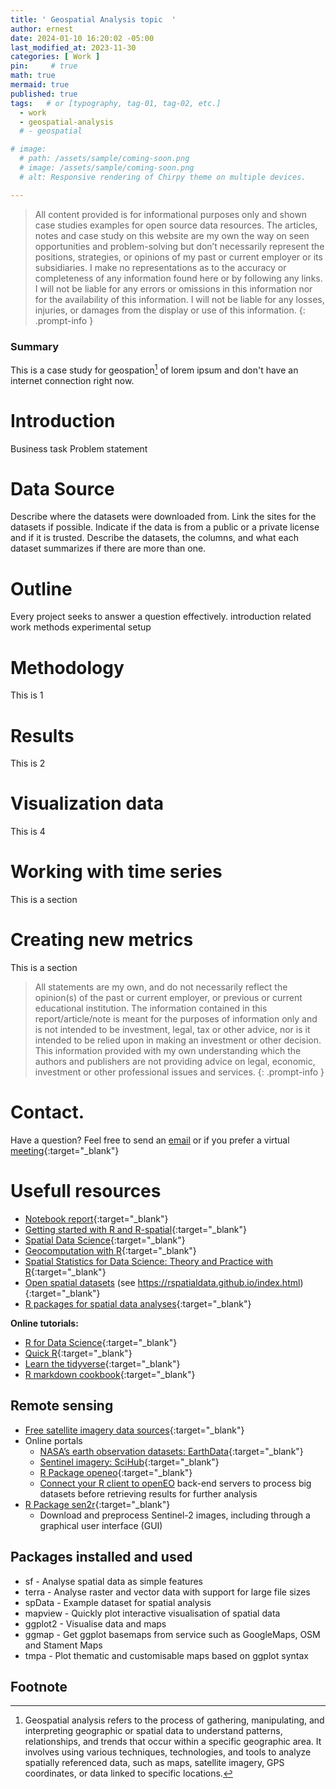 ```yaml
---
title: ' Geospatial Analysis topic  '
author: ernest
date: 2024-01-10 16:20:02 -05:00
last_modified_at: 2023-11-30
categories: [ Work ]
pin:     # true
math: true
mermaid: true
published: true
tags:   # or [typography, tag-01, tag-02, etc.]
  - work
  - geospatial-analysis
  # - geospatial

# image: 
  # path: /assets/sample/coming-soon.png
  # image: /assets/sample/coming-soon.png
  # alt: Responsive rendering of Chirpy theme on multiple devices.

---
```






> All content provided is for informational purposes only and shown case studies examples for open source data resources. The articles, notes and case study on this website are my own the way on seen opportunities and problem-solving but don’t necessarily represent the positions, strategies, or opinions of my past or current employer or its subsidiaries. I make no representations as to the accuracy or completeness of any information found here or by following any links. I will not be liable for any errors or omissions in this information nor for the availability of this information. I will not be liable for any losses, injuries, or damages from the display or use of this information.
{: .prompt-info }


<!-- 


## Explain the why I worked in this problem.


1. Introduction
  Business task
  Probleme statement

2. Data sources
  In this section, you will describe all the datasets you are using. Use the following format:
    Describe where the datasets were downloaded from.
    Link the sites for the datasets if possible.
    Indicate if the data is from a public or a private license and if it is trusted.
    Describe the datasets, the columns, and what each dataset summarizes if there are more than one.

3. Documentation of cleaning and manipulation

4. Summary of data analysis
5. Key visualization and findings
  Make sure to list the key findings from the analysis that we did in the step earlier, list them out in layman's terms, and remember that the people you are presenting to will not be data analysts so make it as plain as day.
6. Recommendations
  Here, you will provide high-level recommendations from the key findings, make sure they align with the goal and business task you were given, and also answer the problem statement of the project.

STATISTICAL Problem
PLAN
  What specific statistical operations does this problem call for?
SOLVE
  Make the graphs and carry out the calculation needed for this problem
CONCLUDE
  Give the practical conclusion in the setting of the real-world problem


CONFIDENCE intervals
STATE

PLAN

SOLVE

CONCLUDE



TEST OF SIGNIFICANCE
STATE
  What is the practical question that requires a statistical test?

PLAN
  Identify the parameter, state null and alternative hypotheses, and choose the type of test that fits the situation.

SOLVE
  Carry out the test in three phases:
      1. Check the conditions for the test you plan to use
      2. Calculate the test statistic
      3. Find the p-value

CONCLUDE
  Return to the practical question to describe the results in this settings




<!-- 

> DISCLAIMER
- The information contained in this report/article/note is meant for the purposes of information only and is not intended to be investment, legal, tax or other advice, nor is it intended to be relied upon in making an investment or other decision. This report is provided with the understanding that the authors and publishers are not providing advice on legal, economic, investment or other professional issues and services. 
- I am not responsible for the content of websites and information resources that may be referenced in the report. The access provided to these sites or the provision of such information resources does not constitute an endorsement by myself. of the information contained therein. However, unless expressly stated otherwise, the opinions, recommendations, findings, interpretations and conclusions expressed in this report represent the views of myself. 
- The inclusion of company examples does not in any way constitute an endorsement of these organisations by myself or the signatories to the Principles for Responsible Investment. While I have endeavoured to ensure that the information contained in this report has been obtained from reliable and up-to-date sources, the changing nature of statistics, laws, rules and regulations may result in delays, omissions or inaccuracies in information contained in this report. I am not responsible for any errors or omissions, or for any decision made or action taken based on information contained in this report, or for any loss or damage arising from or caused by such decision or action. All information in this report is provided “as-is”, with no guarantee of completeness, accuracy, timeliness or of the results obtained from the use of this information, and without warranty of any kind, expressed or implied.
{: .prompt-info }


   -->










### Summary


This is a case study for geospation[^1] of lorem ipsum and don't have an internet connection right now. 


# Introduction 
  Business task
  Problem statement


# Data Source
   Describe where the datasets were downloaded from.
    Link the sites for the datasets if possible.
    Indicate if the data is from a public or a private license and if it is trusted.
    Describe the datasets, the columns, and what each dataset summarizes if there are more than one.




# Outline
  Every project seeks to answer a question effectively. 
    introduction
    related work
    methods
    experimental setup




# Methodology

  This is 1

# Results

  This is 2

# Visualization data
  
  This is 4


# Working with time series

  This is a section

# Creating new metrics

  This is a section










> All statements are my own, and do not necessarily reflect the opinion(s) of the past or current employer, or previous or current educational institution. The information contained in this report/article/note is meant for the purposes of information only and is not intended to be investment, legal, tax or other advice, nor is it intended to be relied upon in making an investment or other decision. This information provided with my own understanding which the authors and publishers are not providing advice on legal, economic, investment or other professional issues and services. 
{: .prompt-info }



# Contact. 

Have a question? Feel free to send an [email](mailto:s.ernest@gmx.us) or if you prefer a virtual [meeting]( https://calendly.com/s-earnest/15min ){:target="_blank"}







# Usefull resources 

<!--
  - [item]( link ){:target="_blank"}
  - [item]( link ){:target="_blank"}
-->

  - [Notebook report]( /assets/projects/1/sample.html ){:target="_blank"} 
  - [Getting started with R and R-spatial](https://bakaniko.github.io/foss4g2022-getting-started-rspatial){:target="_blank"}
  - [Spatial Data Science](https://r-spatial.org/book){:target="_blank"}
  - [Geocomputation with R](https://r.geocompx.org){:target="_blank"}
  - [Spatial Statistics for Data Science: Theory and Practice with R](https://www.paulamoraga.com/book-spatial/index.html){:target="_blank"}
  - [Open spatial datasets](https://www.paulamoraga.com/book-spatial/r-packages-to-download-open-spatial-data.html) (see https://rspatialdata.github.io/index.html){:target="_blank"}
  - [R packages for spatial data analyses](https://cran.r-project.org/web/views/Spatial.html){:target="_blank"}

__Online tutorials:__  

  - [R for Data Science](https://r4ds.had.co.nz){:target="_blank"}  
  - [Quick R](https://www.statmethods.net){:target="_blank"}  
  - [Learn the tidyverse](https://www.tidyverse.org/learn/){:target="_blank"}
  - [R markdown cookbook](https://bookdown.org/yihui/rmarkdown-cookbook/){:target="_blank"}




## Remote sensing

- [Free satellite imagery data sources](https://gisgeography.com/free-satellite-imagery-data-list/){:target="_blank"}
- Online portals
  - [NASA’s earth observation datasets: EarthData](https://search.earthdata.nasa.gov/search){:target="_blank"}
  - [Sentinel imagery: SciHub](https://scihub.copernicus.eu/){:target="_blank"}
  - [R Package openeo](https://open-eo.github.io/openeo-r-client/){:target="_blank"}
  - [Connect your R client to openEO](https://openeo.org) back-end servers to process big datasets before retrieving results for further analysis
- [R Package sen2r](https://sen2r.ranghetti.info/){:target="_blank"}
  - Download and preprocess Sentinel-2 images, including through a graphical user interface (GUI)


## Packages installed and used
- sf - Analyse spatial data as simple features
- terra - Analyse raster and vector data with support for large file sizes
- spData - Example dataset for spatial analysis
- mapview - Quickly plot interactive visualisation of spatial data
- ggplot2 - Visualise data and maps
- ggmap - Get ggplot basemaps from service such as GoogleMaps, OSM and Stament Maps
- tmpa - Plot thematic and customisable maps based on ggplot syntax 





## Footnote

[^1]: Geospatial analysis refers to the process of gathering, manipulating, and interpreting geographic or spatial data to understand patterns, relationships, and trends that occur within a specific geographic area. It involves using various techniques, technologies, and tools to analyze spatially referenced data, such as maps, satellite imagery, GPS coordinates, or data linked to specific locations.











<!-- 
- Key components of geospatial analysis include:

1. **Geographic Information Systems (GIS):** GIS is a primary tool for geospatial analysis, allowing users to visualize, analyze, and interpret spatial data in layers. GIS software like ArcGIS or QGIS is used to map and analyze various types of geographic data.

2. **Spatial Data Types:** Geospatial data can be divided into two main categories:
   - **Vector Data:** Representing features like points (e.g., cities), lines (e.g., roads), and polygons (e.g., land use areas).
   - **Raster Data:** Representing continuous data, like satellite imagery or elevation models, often in grid form.

3. **Spatial Analysis Techniques:** These include operations like buffering (creating zones around features), overlay analysis (combining multiple layers of data), proximity analysis (calculating distances between features), and spatial statistics (identifying spatial patterns or clusters).

4. **Applications of Geospatial Analysis:**
   - **Urban planning:** Understanding how land is used and making decisions about zoning, transportation, and infrastructure.
   - **Environmental management:** Monitoring deforestation, habitat loss, or pollution levels.
   - **Disaster response:** Analyzing affected areas during natural disasters and planning evacuation routes.
   - **Market analysis:** Identifying optimal locations for businesses based on geographic factors like population density and competition.

Geospatial analysis is used in a wide range of fields, including urban planning, environmental science, transportation, agriculture, public health, and more.

-->












